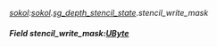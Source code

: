 _[sokol](../../modules/sokol/sokol-module.md):[sokol](../../modules/sokol/sokol-module.md).[sg\_depth\_stencil\_state](../../modules/sokol/sokol-sg_depth_stencil_state.md).stencil\_write\_mask_
##### Field stencil\_write\_mask:[UByte](../../modules/wonkey/wonkey-types-ubyte.md)
